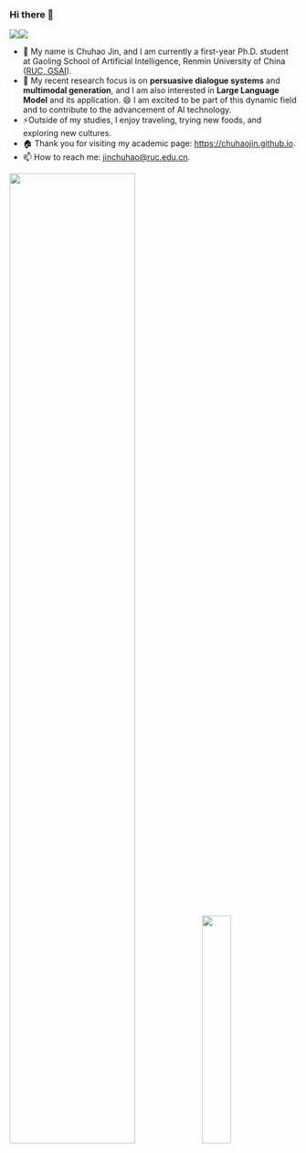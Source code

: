 ### Hi there 👋

<!--
**chuhaojin/chuhaojin** is a ✨ _special_ ✨ repository because its `README.md` (this file) appears on your GitHub profile.

Here are some ideas to get you started:

- 🔭 I’m currently working on ...
- 🌱 I’m currently learning ...
- 👯 I’m looking to collaborate on ...
- 🤔 I’m looking for help with ...
- 💬 Ask me about ...
- 📫 How to reach me: ...
- 😄 Pronouns: ...
- ⚡ Fun fact: ...
-->


![](https://img.shields.io/badge/dynamic/json?color=success&label=GitHub&query=%24.data.totalSubs&suffix=%20followers&url=https%3A%2F%2Fapi.spencerwoo.com%2Fsubstats%2F%3Fsource%3Dgithub%26queryKey%3Dchuhaojin)![](https://visitor-badge.glitch.me/badge?page_id=chuhaojin)

- 🌱 My name is Chuhao Jin, and I am currently a first-year Ph.D. student at Gaoling School of Artificial Intelligence, Renmin University of China ([RUC, GSAI](http://ai.ruc.edu.cn/)). 
- 🔭 My recent research focus is on **persuasive dialogue systems** and **multimodal generation**, and I am also interested in **Large Language Model** and its application. 😄 I am excited to be part of this dynamic field and to contribute to the advancement of AI technology.
- ⚡Outside of my studies, I enjoy traveling, trying new foods, and exploring new cultures. 
- 🏠 Thank you for visiting my academic page: https://chuhaojin.github.io.
- 📫 How to reach me: jinchuhao@ruc.edu.cn.

<img src="https://github-readme-stats.vercel.app/api?username=chuhaojin&count_private=true&show_icons=true" width="66%"> <img src="https://github-readme-stats.vercel.app/api/top-langs/?username=chuhaojin&exclude_repo=PL0_Compiler&langs_count=4" width="32%">







